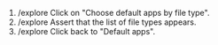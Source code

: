 1. /explore Click on "Choose default apps by file type".
2. /explore Assert that the list of file types appears.
3. /explore Click back to "Default apps".